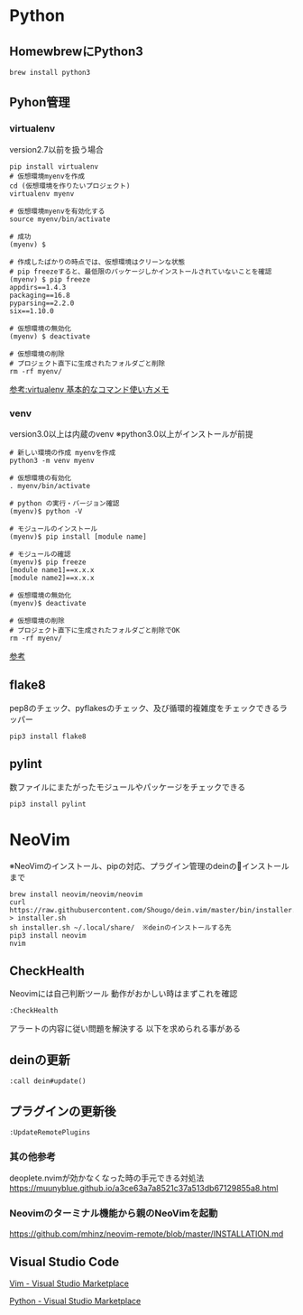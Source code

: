 
# Python

## HomewbrewにPython3
```
brew install python3
```

## Pyhon管理

### virtualenv
version2.7以前を扱う場合

```
pip install virtualenv
# 仮想環境myenvを作成
cd (仮想環境を作りたいプロジェクト)
virtualenv myenv

# 仮想環境myenvを有効化する
source myenv/bin/activate

# 成功
(myenv) $ 

# 作成したばかりの時点では、仮想環境はクリーンな状態
# pip freezeすると、最低限のパッケージしかインストールされていないことを確認
(myenv) $ pip freeze
appdirs==1.4.3
packaging==16.8
pyparsing==2.2.0
six==1.10.0

# 仮想環境の無効化
(myenv) $ deactivate

# 仮想環境の削除
# プロジェクト直下に生成されたフォルダごと削除
rm -rf myenv/

```

[参考:virtualenv 基本的なコマンド使い方メモ](https://qiita.com/th1209/items/84f21a4499548b34ec91)

### venv
version3.0以上は内蔵のvenv
※python3.0以上がインストールが前提

```
# 新しい環境の作成 myenvを作成
python3 -m venv myenv

# 仮想環境の有効化
. myenv/bin/activate

# python の実行・バージョン確認
(myenv)$ python -V

# モジュールのインストール
(myenv)$ pip install [module name]

# モジュールの確認
(myenv)$ pip freeze
[module name1]==x.x.x
[module name2]==x.x.x

# 仮想環境の無効化
(myenv)$ deactivate 

# 仮想環境の削除
# プロジェクト直下に生成されたフォルダごと削除でOK
rm -rf myenv/

```

[参考](https://docs.python.jp/3/library/venv.html)

## flake8
pep8のチェック、pyflakesのチェック、及び循環的複雑度をチェックできるラッパー
```
pip3 install flake8
```

## pylint
数ファイルにまたがったモジュールやパッケージをチェックできる
```
pip3 install pylint
```


# NeoVim
※NeoVimのインストール、pipの対応、プラグイン管理のdeinのインストールまで
```
brew install neovim/neovim/neovim
curl https://raw.githubusercontent.com/Shougo/dein.vim/master/bin/installer.sh > installer.sh
sh installer.sh ~/.local/share/  ※deinのインストールする先
pip3 install neovim
nvim
```

## CheckHealth
Neovimには自己判断ツール
動作がおかしい時はまずこれを確認
```
:CheckHealth
```
アラートの内容に従い問題を解決する
以下を求められる事がある

## deinの更新
```
:call dein#update()
```

## プラグインの更新後
```
:UpdateRemotePlugins
```

### 其の他参考
deoplete.nvimが効かなくなった時の手元できる対処法
https://muunyblue.github.io/a3ce63a7a8521c37a513db67129855a8.html

### Neovimのターミナル機能から親のNeoVimを起動
https://github.com/mhinz/neovim-remote/blob/master/INSTALLATION.md


## Visual Studio Code
[Vim - Visual Studio Marketplace](https://marketplace.visualstudio.com/items?itemName=vscodevim.vim)

[Python - Visual Studio Marketplace
](https://marketplace.visualstudio.com/items?itemName=ms-python.python)

